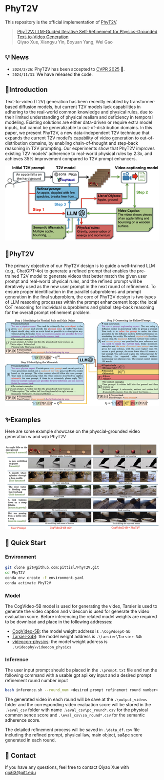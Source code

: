 # PhyT2V
This repository is the official implementation of [PhyT2V](https://openaccess.thecvf.com/content/CVPR2025/html/Xue_PhyT2V_LLM-Guided_Iterative_Self-Refinement_for_Physics-Grounded_Text-to-Video_Generation_CVPR_2025_paper.html). 

> [PhyT2V: LLM-Guided Iterative Self-Refinement for Physics-Grounded Text-to-Video Generation](https://openaccess.thecvf.com/content/CVPR2025/papers/Xue_PhyT2V_LLM-Guided_Iterative_Self-Refinement_for_Physics-Grounded_Text-to-Video_Generation_CVPR_2025_paper.pdf)  
> Qiyao Xue, Xiangyu Yin, Boyuan Yang, Wei Gao 

## 💡 News
- `2024/2/26`: PhyT2V has been accepted to [CVPR 2025](https://cvpr.thecvf.com/) 🎉.
- `2024/11/31`: We have released the code. 

## 🎩Introduction 

Text-to-video (T2V) generation has been recently enabled by transformer-based diffusion models, but current T2V models lack capabilities in adhering to the real-world common knowledge and physical rules, due to their limited understanding of physical realism and deficiency in temporal modeling. Existing solutions are either data-driven or require extra model inputs, but cannot be generalizable to out-of-distribution domains. In this paper, we present PhyT2V, a new data-independent T2V technique that expands the current T2V model's capability of video generation to out-of-distribution domains, by enabling chain-of-thought and step-back reasoning in T2V prompting. Our experiments show that PhyT2V improves existing T2V models' adherence to real-world physical rules by 2.3x, and achieves 35\% improvement compared to T2V prompt enhancers.

<img src="static/overview.png" alt="overview" style="zoom:50%" />

## 📖PhyT2V

The primary objective of our PhyT2V design is to guide a well-trained LLM (e.g., ChatGPT-4o) to generate a refined prompt that enables the pre-trained T2V model to generate videos that better match the given user prompt and real-world physical rules, and the refined prompt will be iteratively used as the new user prompt in the next round of refinement. To ensure proper identification in the parallel subproblems and prompt generation in the final subproblem, the core of PhyT2V design is two types of LLM reasoning processes within the prompt enhancement loop: the local CoT reasoning for individual subproblems and global step-back reasoning for the overall prompt refinement problem.

<img src="static/prompt_template.png" alt="prompt_template" style="zoom:50%;" />

## ✨Examples

Here are some example showcase on the physcial-grounded video generation w and w/o PhyT2V

<img src="static/examples.png" alt="examples" style="zoom:50%;" />

## 🚀 Quick Start

### Environment

```bash
git clone git@github.com:pittisl/PhyT2V.git
cd PhyT2V
conda env create -f environment.yaml
conda activate PhyT2V
```

### Model
The CogVideo-5B model is used for generating the video, Tarsier is used to generate the video caption and videocon is used for generate the video evaluation score. Before inferencing the related model weights are required to be download and place in the following addresses:
- [CogVideo-5B](https://huggingface.co/THUDM/CogVideoX-5b): the model weight address is ```.\CogVdoepX-5b```
- [Tarsier-34B](https://huggingface.co/omni-research/Tarsier-34b): the model weight address is ```.\tarsier\Tarsier-34b```
- [videocon-physics](https://huggingface.co/videophysics/videocon_physics): the model weight address is ```.\videophy\videocon_physics``` 

### Inference

The user input prompt should be placed in the ```.\prompt.txt``` file and run the following command with a usable gpt api key input and a desired prompt refinement round number input

```bash
bash inference.sh --round_num <desired prompt refinement round number> --gpt_api <your gpt api key>
```
The generated video in each round will be save at the ```.\output_videos``` folder and the corresponding video evaluation score will be stored in the ```.\eval_csv``` folder with name ```.\eval_csv\pc_round*.csv``` for the physical common sence score and ```.\eval_csv\sa_round*.csv``` for the semantic adherence score. 

The detailed refinement process will be saved in ```.\data_df.csv``` file including the refined prompt, physical law, main object, sa&pc score generated in each round.

## 📧 Contact
If you have any questions, feel free to contact Qiyao Xue with qix63@pitt.edu
